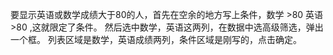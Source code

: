 要显示英语或数学成绩大于80的人，首先在空余的地方写上条件，数学 >80  英语 >80 ,这就限定了条件。
然后选中数学，英语这两列，在数据中选高级筛选，弹出一个框。
列表区域是数学，英语成绩两列，条件区域是刚写的，点击确定。
